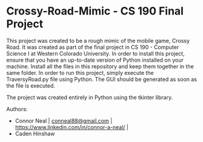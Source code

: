 # Crossy-Road-Mimic - CS 190 Final Project

This project was created to be a rough mimic of the mobile game, Crossy Road. It was created as part of the final project in CS 190 - Computer Science I at Western Colorado University.
In order to install this project, ensure that you have an up-to-date version of Python installed on your machine. Install all the files in this repository and keep them together in the same folder.
In order to run this project, simply execute the TraversyRoad.py file using Python. The GUI should be generated as soon as the file is executed.

The project was created entirely in Python using the tkinter library.

Authors:
- Connor Neal | conneal88@gmail.com | https://www.linkedin.com/in/connor-a-neal/ |
- Caden Hinshaw
